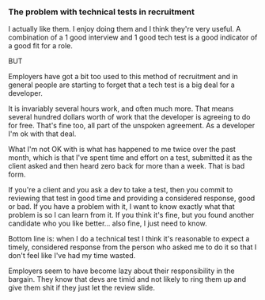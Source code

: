 

### The problem with technical tests in recruitment



I actually like them. I enjoy doing them and I think they're very useful. A combination of a 1 good interview and 1 good tech test is a good indicator of a good fit for a role. 

BUT

Employers have got a bit too used to this method of recruitment and in general people are starting to forget that a tech test is a big deal for a developer. 

It is invariably several hours work, and often much more. That means several hundred dollars worth of work that the developer is agreeing to do for free. That's fine too, all part of the unspoken agreement. As a developer I'm ok with that deal.

What I'm not OK with is what has happened to me twice over the past month, which is that I've spent time and effort on a test, submitted it as the client asked and then heard zero back for more than a week. That is bad form.

If you're a client and you ask a dev to take a test, then you commit to reviewing that test in good time and providing a considered response, good or bad. If you have a problem with it, I want to know exactly what that problem is so I can learn from it. If you think it's fine, but you found another candidate who you like better... also fine, I just need to know.

Bottom line is: when I do a technical test I think it's reasonable to expect a timely, considered response from the person who asked me to do it so that I don't feel like I've had my time wasted.

Employers seem to have become lazy about their responsibility in the bargain. They know that devs are timid and not likely to ring them up and give them shit if they just let the review slide.